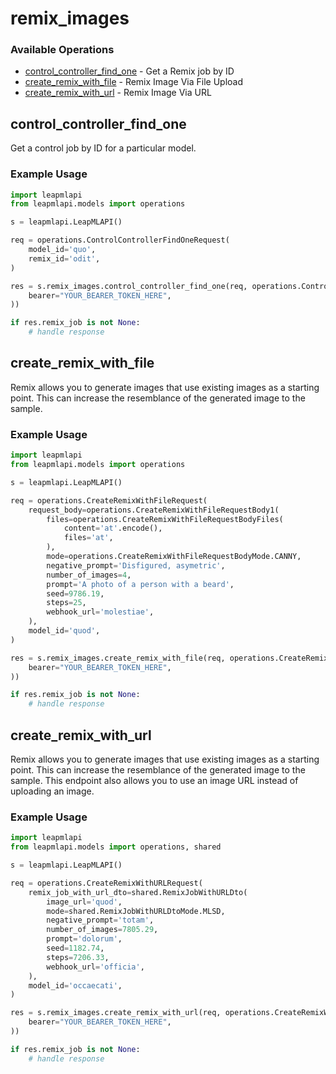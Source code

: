 # remix_images

### Available Operations

* [control_controller_find_one](#control_controller_find_one) - Get a Remix job by ID
* [create_remix_with_file](#create_remix_with_file) - Remix Image Via File Upload
* [create_remix_with_url](#create_remix_with_url) - Remix Image Via URL

## control_controller_find_one

Get a control job by ID for a particular model.

### Example Usage

```python
import leapmlapi
from leapmlapi.models import operations

s = leapmlapi.LeapMLAPI()

req = operations.ControlControllerFindOneRequest(
    model_id='quo',
    remix_id='odit',
)

res = s.remix_images.control_controller_find_one(req, operations.ControlControllerFindOneSecurity(
    bearer="YOUR_BEARER_TOKEN_HERE",
))

if res.remix_job is not None:
    # handle response
```

## create_remix_with_file

Remix allows you to generate images that use existing images as a starting point. This can increase the resemblance of the generated image to the sample.

### Example Usage

```python
import leapmlapi
from leapmlapi.models import operations

s = leapmlapi.LeapMLAPI()

req = operations.CreateRemixWithFileRequest(
    request_body=operations.CreateRemixWithFileRequestBody1(
        files=operations.CreateRemixWithFileRequestBodyFiles(
            content='at'.encode(),
            files='at',
        ),
        mode=operations.CreateRemixWithFileRequestBodyMode.CANNY,
        negative_prompt='Disfigured, asymetric',
        number_of_images=4,
        prompt='A photo of a person with a beard',
        seed=9786.19,
        steps=25,
        webhook_url='molestiae',
    ),
    model_id='quod',
)

res = s.remix_images.create_remix_with_file(req, operations.CreateRemixWithFileSecurity(
    bearer="YOUR_BEARER_TOKEN_HERE",
))

if res.remix_job is not None:
    # handle response
```

## create_remix_with_url

Remix allows you to generate images that use existing images as a starting point. This can increase the resemblance of the generated image to the sample. This endpoint also allows you to use an image URL instead of uploading an image.

### Example Usage

```python
import leapmlapi
from leapmlapi.models import operations, shared

s = leapmlapi.LeapMLAPI()

req = operations.CreateRemixWithURLRequest(
    remix_job_with_url_dto=shared.RemixJobWithURLDto(
        image_url='quod',
        mode=shared.RemixJobWithURLDtoMode.MLSD,
        negative_prompt='totam',
        number_of_images=7805.29,
        prompt='dolorum',
        seed=1182.74,
        steps=7206.33,
        webhook_url='officia',
    ),
    model_id='occaecati',
)

res = s.remix_images.create_remix_with_url(req, operations.CreateRemixWithURLSecurity(
    bearer="YOUR_BEARER_TOKEN_HERE",
))

if res.remix_job is not None:
    # handle response
```
